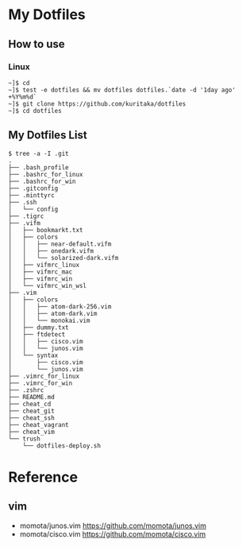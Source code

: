 # My Dotfiles



## How to use

### Linux

```
~]$ cd
~]$ test -e dotfiles && mv dotfiles dotfiles.`date -d '1day ago' +%Y%m%d`
~]$ git clone https://github.com/kuritaka/dotfiles
~]$ cd dotfiles
```


## My Dotfiles List

```
$ tree -a -I .git
.
├── .bash_profile
├── .bashrc_for_linux
├── .bashrc_for_win
├── .gitconfig
├── .minttyrc
├── .ssh
│   └── config
├── .tigrc
├── .vifm
│   ├── bookmarkt.txt
│   ├── colors
│   │   ├── near-default.vifm
│   │   ├── onedark.vifm
│   │   └── solarized-dark.vifm
│   ├── vifmrc_linux
│   ├── vifmrc_mac
│   ├── vifmrc_win
│   └── vifmrc_win_wsl
├── .vim
│   ├── colors
│   │   ├── atom-dark-256.vim
│   │   ├── atom-dark.vim
│   │   └── monokai.vim
│   ├── dummy.txt
│   ├── ftdetect
│   │   ├── cisco.vim
│   │   └── junos.vim
│   └── syntax
│       ├── cisco.vim
│       └── junos.vim
├── .vimrc_for_linux
├── .vimrc_for_win
├── .zshrc
├── README.md
├── cheat_cd
├── cheat_git
├── cheat_ssh
├── cheat_vagrant
├── cheat_vim
└── trush
    └── dotfiles-deploy.sh
```


# Reference
## vim
* momota/junos.vim  https://github.com/momota/junos.vim
* momota/cisco.vim  https://github.com/momota/cisco.vim

